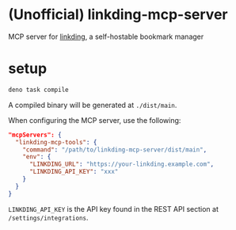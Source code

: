 # (Unofficial) linkding-mcp-server

MCP server for [linkding](https://linkding.link/), a self-hostable bookmark manager

# setup

```bash
deno task compile
```

A compiled binary will be generated at `./dist/main`.

When configuring the MCP server, use the following:

```json
"mcpServers": {
  "linkding-mcp-tools": {
    "command": "/path/to/linkding-mcp-server/dist/main",
    "env": {
      "LINKDING_URL": "https://your-linkding.example.com",
      "LINKDING_API_KEY": "xxx"
    }
  }
}
```

`LINKDING_API_KEY` is the API key found in the REST API section at `/settings/integrations`.
